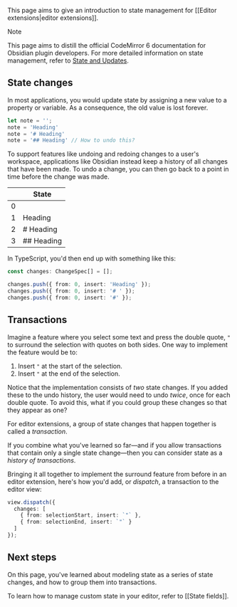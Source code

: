 This page aims to give an introduction to state management for [[Editor extensions|editor extensions]].

> [!note]
> This page aims to distill the official CodeMirror 6 documentation for Obsidian plugin developers. For more detailed information on state management, refer to [State and Updates](https://codemirror.net/docs/guide/#state-and-updates).

## State changes

In most applications, you would update state by assigning a new value to a property or variable. As a consequence, the old value is lost forever.

```ts
let note = '';
note = 'Heading'
note = '# Heading'
note = '## Heading' // How to undo this?
```

To support features like undoing and redoing changes to a user's workspace, applications like Obsidian instead keep a history of all changes that have been made. To undo a change, you can then go back to a point in time before the change was made.

|   | State      |
|---|------------|
| 0 |            |
| 1 | Heading    |
| 2 | # Heading  |
| 3 | ## Heading |

In TypeScript, you'd then end up with something like this:

```ts
const changes: ChangeSpec[] = [];

changes.push({ from: 0, insert: 'Heading' });
changes.push({ from: 0, insert: '# ' });
changes.push({ from: 0, insert: '#' });
```

## Transactions

Imagine a feature where you select some text and press the double quote, `"` to surround the selection with quotes on both sides. One way to implement the feature would be to:

1. Insert `"` at the start of the selection.
2. Insert `"` at the end of the selection.

Notice that the implementation consists of _two_ state changes. If you added these to the undo history, the user would need to undo _twice_, once for each double quote. To avoid this, what if you could group these changes so that they appear as one?

For editor extensions, a group of state changes that happen together is called a _transaction_.

If you combine what you've learned so far—and if you allow transactions that contain only a single state change—then you can consider state as a _history of transactions_.

Bringing it all together to implement the surround feature from before in an editor extension, here's how you'd add, or _dispatch_, a transaction to the editor view:

```ts
view.dispatch({
  changes: [
    { from: selectionStart, insert: `"` },
    { from: selectionEnd, insert: `"` }
  ]
});
```

## Next steps

On this page, you've learned about modeling state as a series of state changes, and how to group them into transactions.

To learn how to manage custom state in your editor, refer to [[State fields]].
